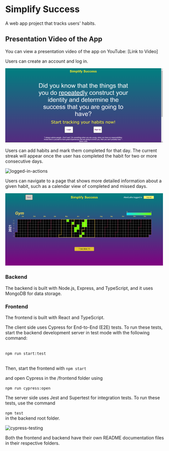 <h1>Simplify Success</h1> 


<p>A web app project that tracks users' habits.</p>



 <h2>Presentation Video of the App</h2>
 
  <p>You can view a presentation video of the app on YouTube: [Link to Video]</p> 
  
  
  <p>Users can create an account and log in.</p>
  
<img src="frontend/src/images/newHabitTrackerNotLoggedInBig.png" alt="sign-up" width="500px" />
    
<p>Users can add habits and mark them completed for that day. The current streak will appear once the user has completed the habit for two or more consecutive days.</p> 
    
<img src="https://media.giphy.com/media/PRGAYF7Az9xdYkomiy/giphy.gif" alt="logged-in-actions" /> 
    
<p>Users can navigate to a page that shows more detailed information about a given habit, such as a calendar view of completed and missed days.</p>


 <img src="frontend/src/images/newHabitTrackerHabitMoreInfoBig.png" alt="habit-more-info" width="500px" /> 
 
 <h3>Backend</h3>
 
  <p>The backend is built with Node.js, Express, and TypeScript, and it uses MongoDB for data storage.</p> 
  
  <h3>Frontend</h3> 
  
  <p>The frontend is built with React and TypeScript.</p> 
  
  <p>The client side uses Cypress for End-to-End (E2E) tests. To run these tests, start the backend development server in test mode with the following command:
  
   <br /> `npm run start:test`<br /> 
   
   <br /> Then, start the frontend with `npm start`<br />
   
 and open Cypress in the /frontend folder using 
 
 `npm run cypress:open`<br /></p> <p>The server side uses Jest and Supertest for integration tests. To run these tests, use the command <br /> 
 
 `npm test`<br /> in the backend root folder.</p> 
 
 <img src="https://media.giphy.com/media/vYuSGcdwFHkl80TmZK/giphy.gif" alt="cypress-testing" /> <br /> 
 
 <p>Both the frontend and backend have their own README documentation files in their respective folders.</p>